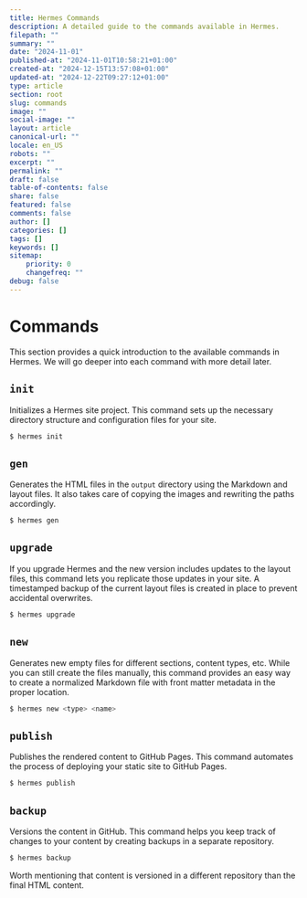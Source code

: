 ```yaml
---
title: Hermes Commands
description: A detailed guide to the commands available in Hermes.
filepath: ""
summary: ""
date: "2024-11-01"
published-at: "2024-11-01T10:58:21+01:00"
created-at: "2024-12-15T13:57:08+01:00"
updated-at: "2024-12-22T09:27:12+01:00"
type: article
section: root
slug: commands
image: ""
social-image: ""
layout: article
canonical-url: ""
locale: en_US
robots: ""
excerpt: ""
permalink: ""
draft: false
table-of-contents: false
share: false
featured: false
comments: false
author: []
categories: []
tags: []
keywords: []
sitemap:
    priority: 0
    changefreq: ""
debug: false
---
```


# Commands

This section provides a quick introduction to the available commands in Hermes. We will go deeper into each command with more detail later.

## `init`

Initializes a Hermes site project. This command sets up the necessary directory structure and configuration files for your site.

```bash
$ hermes init
```

## `gen`

Generates the HTML files in the `output` directory using the Markdown and layout files. It also takes care of copying the images and rewriting the paths accordingly.

```bash
$ hermes gen
```

## `upgrade`

If you upgrade Hermes and the new version includes updates to the layout files, this command lets you replicate those updates in your site. A timestamped backup of the current layout files is created in place to prevent accidental overwrites.

```bash
$ hermes upgrade
```

## `new`

Generates new empty files for different sections, content types, etc. While you can still create the files manually, this command provides an easy way to create a normalized Markdown file with front matter metadata in the proper location.

```bash
$ hermes new <type> <name>
```

## `publish`

Publishes the rendered content to GitHub Pages. This command automates the process of deploying your static site to GitHub Pages.

```bash
$ hermes publish
```

## `backup`

Versions the content in GitHub. This command helps you keep track of changes to your content by creating backups in a separate repository.

```bash
$ hermes backup
```

Worth mentioning that content is versioned in a different repository than the final HTML content.